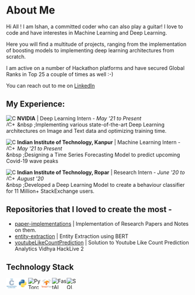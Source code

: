 # About Me
Hi All ! I am Ishan, a committed coder who can also play a guitar! I love to code and have interestes in Machine Learning and Deep Learning.
  
Here you will find a multitude of projects, ranging from the implementation of boosting models to implementing deep learning architectures from scratch.

I am active on a number of Hackathon platforms and have secured Global Ranks in Top 25 a couple of times as well :-)
  
You can reach out to me on [LinkedIn](https://www.linkedin.com/in/ishandutta0098)

## My Experience:
<img align="left" alt="C/C++" width="30px" height="30px" src="https://media-exp1.licdn.com/dms/image/C560BAQFDs6GbpvE3zA/company-logo_100_100/0/1561949205873?e=1629331200&v=beta&t=ERigwI9HFueRslL0xdhy0C4owS_oU4MrTc53fMp4Km0"/> **NVIDIA** | Deep Learning Intern - _May '21 to Present_                                                                      
&nbsp   ;Implementing various state-of-the-art Deep Learning architectures on Image and Text data and optimizing training time.

<img align="left" alt="C/C++" width="30px" height="30px" src="https://media-exp1.licdn.com/dms/image/C510BAQEhNteRFbyBdQ/company-logo_100_100/0/1581071973102?e=1629331200&v=beta&t=LdX8h-PVzXFMrAGZ2ONU6GtSMG9D1LVaUTusT-SfSDU"/> **Indian Institute of Technology, Kanpur** | Machine Learning Intern - _May '21 to Present_                                   
&nbsp   ;Designing a Time Series Forecasting Model to predict upcoming Covid-19 wave peaks

<img align="left" alt="C/C++" width="30px" height="30px" src="https://media-exp1.licdn.com/dms/image/C4E0BAQEq9uBM_HL3Rw/company-logo_100_100/0/1519896769158?e=1629331200&v=beta&t=0rDj5vOFy7_ybtWQfuw9BBx7b4jUHC_KqvfLFk9NbQg"/>**Indian Institute of Technology, Ropar** | Research Intern - _June '20 to August '20_                                        
&nbsp   ;Developed a Deep Learning Model to create a behaviour classifier for 11 Million+ StackExchange users.

## Repositories that I loved to create the most - 
- [paper-implementations](https://github.com/ishandutta0098/paper-implementations) | Implementation of Research Papers and Notes on them.
- [entity-extraction](https://github.com/ishandutta0098/entity-extraction) | Entity Extraction using BERT
- [youtubeLikeCountPrediction](https://github.com/ishandutta0098/youtubeLikeCountPrediction) | Solution to Youtube Like Count Prediction Analytics Vidhya HackLive 2

## Technology Stack
<img align="left" alt="C/C++" width="30px" height="30px" src="https://raw.githubusercontent.com/github/explore/80688e429a7d4ef2fca1e82350fe8e3517d3494d/topics/c/c.png"/>
<img align="left" alt="Python" width="30px" height="30px" src="https://raw.githubusercontent.com/github/explore/80688e429a7d4ef2fca1e82350fe8e3517d3494d/topics/python/python.png"/>
<img align="left" alt="PyTorch" width="35px" height="30px" src="https://blog.paperspace.com/content/images/2019/10/pytorch-logo-1.png"/>
<img align="left" alt="Tensorflow" width="30px" height="30px" src="https://raw.githubusercontent.com/github/explore/80688e429a7d4ef2fca1e82350fe8e3517d3494d/topics/tensorflow/tensorflow.png"/>
<img align="left" alt="FastAI" width="40px" height="30px" src="https://buzz-prod-photos.global.ssl.fastly.net/img/87a50dce-a64d-4747-b152-30f2f13e80ef"/>
<img align="left" alt="SQL" width="35px" height="30px" src="https://banner2.cleanpng.com/20180526/oqt/kisspng-microsoft-sql-server-mysql-database-logo-5b098c6ebad6d7.7316225815273524307653.jpg"/>

